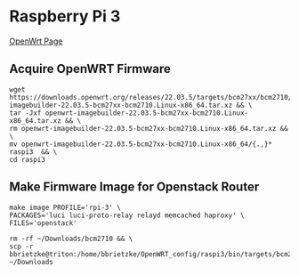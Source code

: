 # Raspberry Pi 3
[OpenWrt Page](https://downloads.openwrt.org/releases/22.03.5/targets/bcm27xx/bcm2710/)

## Acquire OpenWRT Firmware
```
wget https://downloads.openwrt.org/releases/22.03.5/targets/bcm27xx/bcm2710/openwrt-imagebuilder-22.03.5-bcm27xx-bcm2710.Linux-x86_64.tar.xz && \
tar -Jxf openwrt-imagebuilder-22.03.5-bcm27xx-bcm2710.Linux-x86_64.tar.xz && \
rm openwrt-imagebuilder-22.03.5-bcm27xx-bcm2710.Linux-x86_64.tar.xz && \
mv openwrt-imagebuilder-22.03.5-bcm27xx-bcm2710.Linux-x86_64/{.,}* raspi3  && \
cd raspi3
```

## Make Firmware Image for Openstack Router
```
make image PROFILE='rpi-3' \
PACKAGES='luci luci-proto-relay relayd memcached haproxy' \
FILES='openstack'
```

```
rm -rf ~/Downloads/bcm2710 && \
scp -r bbrietzke@triton:/home/bbrietzke/OpenWRT_config/raspi3/bin/targets/bcm27xx/bcm2710 ~/Downloads
```
